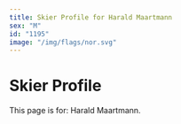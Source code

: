 ```yaml
---
title: Skier Profile for Harald Maartmann
sex: "M"
id: "1195"
image: "/img/flags/nor.svg" 
---
```


# Skier Profile

This page is for: Harald Maartmann.
    